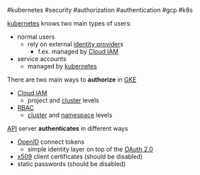 #kubernetes #security #authorization #authentication #gcp #k8s 

[kubernetes](/kubernetes) knows two main types of users:
- normal users
	- rely on external [identity provider](/identity%20provider)s
		- f.ex. managed by [Cloud IAM](/techstack/gcp/Cloud%20IAM.md)
- service accounts
	- managed by [kubernetes](/kubernetes)

There are two main ways to **authorize** in [GKE](/techstack/k8s/GKE.md)
- [Cloud IAM](/techstack/gcp/Cloud%20IAM.md)
	- project and [cluster](/cluster) levels
- [RBAC](/techstack/k8s/RBAC.md)
	- [cluster](/cluster) and [namespace](/namespace) levels

[API](/techstack/google/API.md) server **authenticates** in different ways
- [OpenID](/techstack/security/OpenID.md) connect tokens
	- simple identity layer on top of the [OAuth 2.0](/techstack/security/OAuth%202.0.md)
- [x509](/x509) client certificates (should be disabled)
- static passwords (should be disabled)